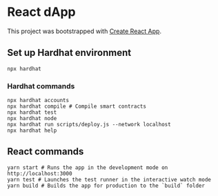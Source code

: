 # React dApp

This project was bootstrapped with [Create React App](https://github.com/facebook/create-react-app).

## Set up Hardhat environment

```
npx hardhat
```

### Hardhat commands

```
npx hardhat accounts
npx hardhat compile # Compile smart contracts
npx hardhat test
npx hardhat node
npx hardhat run scripts/deploy.js --network localhost
npx hardhat help
```

## React commands

```
yarn start # Runs the app in the development mode on http://localhost:3000
yarn test # Launches the test runner in the interactive watch mode
yarn build # Builds the app for production to the `build` folder
```
